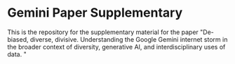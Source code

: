 # Gemini Paper Supplementary
This is the repository for the supplementary material for the paper "De-biased, diverse, divisive.  Understanding the Google Gemini internet storm in the broader context of diversity, generative AI, and interdisciplinary uses of data. "
